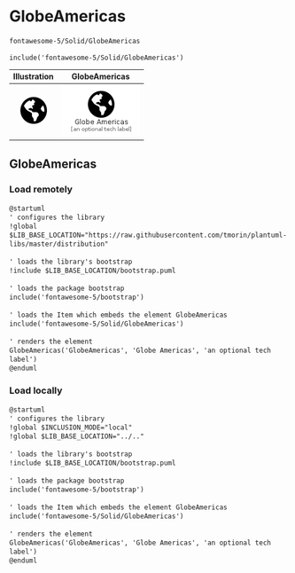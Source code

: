 # GlobeAmericas


```text
fontawesome-5/Solid/GlobeAmericas
```

```text
include('fontawesome-5/Solid/GlobeAmericas')
```



| Illustration | GlobeAmericas |
| :---: | :---: |
| ![illustration for Illustration](../../fontawesome-5/Solid/GlobeAmericas.png) | ![illustration for GlobeAmericas](../../fontawesome-5/Solid/GlobeAmericas.Local.png) |




## GlobeAmericas

### Load remotely
```plantuml
@startuml
' configures the library
!global $LIB_BASE_LOCATION="https://raw.githubusercontent.com/tmorin/plantuml-libs/master/distribution"

' loads the library's bootstrap
!include $LIB_BASE_LOCATION/bootstrap.puml

' loads the package bootstrap
include('fontawesome-5/bootstrap')

' loads the Item which embeds the element GlobeAmericas
include('fontawesome-5/Solid/GlobeAmericas')

' renders the element
GlobeAmericas('GlobeAmericas', 'Globe Americas', 'an optional tech label')
@enduml
```

### Load locally
```plantuml
@startuml
' configures the library
!global $INCLUSION_MODE="local"
!global $LIB_BASE_LOCATION="../.."

' loads the library's bootstrap
!include $LIB_BASE_LOCATION/bootstrap.puml

' loads the package bootstrap
include('fontawesome-5/bootstrap')

' loads the Item which embeds the element GlobeAmericas
include('fontawesome-5/Solid/GlobeAmericas')

' renders the element
GlobeAmericas('GlobeAmericas', 'Globe Americas', 'an optional tech label')
@enduml
```

